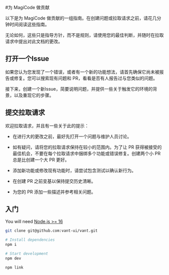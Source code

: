 #为 MagiCode 做贡献

以下是为 MagiCode 做贡献的一组指南。在创建问题或拉取请求之前，请花几分钟时间阅读这些指南。

无论如何，这些只是指导方针，而不是规则，请使用您的最佳判断，并随时在拉取请求中提出对此文档的更改。

## 打开一个Issue

如果您认为您发现了一个错误，或者有一个新的功能想法，请首先确保它尚未被报告或修复。您可以搜索现有问题和 PR，看看是否有人报告过与您类似的问题。

接下来，创建一个新Issue，简要说明问题，并提供一些关于触发它的环境的背景，以及重现它的步骤。

## 提交拉取请求

欢迎拉取请求，并且有一些关于此的提示：

- 在进行大的更改之前，最好先打开一个问题与维护人员讨论。

- 如有疑问，请将您的拉取请求保持在较小的范围内。为了让 PR 获得被接受的最佳机会，不要在每个拉取请求中捆绑多个功能或错误修复。创建两个小 PR 总是比创建一个大 PR 更好。

- 添加新功能或修改现有功能时，请尝试包含测试以确认新行为。

- 在创建 PR 之前变基以保持提交历史清晰。

- 为您的 PR 添加一些描述并参考相关问题。

## 入门

You will need [Node.js >= 16](https://nodejs.org) 

```bash
git clone git@github.com:vant-ui/vant.git

# Install dependencies
npm i

# Start development
npm dev

npm link 
```